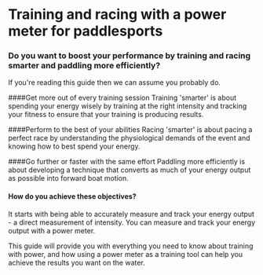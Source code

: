 # Training and racing with a power meter for paddlesports

### Do you want to boost your performance by training and racing smarter and paddling more efficiently?

If you're reading this guide then we can assume you probably do.

####Get more out of every training session
Training 'smarter' is about spending your energy wisely by training at the right intensity and tracking your fitness to ensure that your training is producing results.

####Perform to the best of your abilities
Racing 'smarter' is about pacing a perfect race by understanding the physiological demands of the event and knowing how to best spend your energy.

####Go further or faster with the same effort
Paddling more efficiently is about developing a technique that converts as much of your energy output as possible into forward boat motion.

#### How do you achieve these objectives?
It starts with being able to accurately measure and track your energy output - a direct measurement of intensity. You can measure and track your energy output with a power meter.

This guide will provide you with everything you need to know about training with power, and how using a power meter as a training tool can help you achieve the results you want on the water.